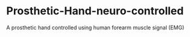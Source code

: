 # Prosthetic-Hand-neuro-controlled
A prosthetic hand controlled using human forearm muscle signal (EMG) 
